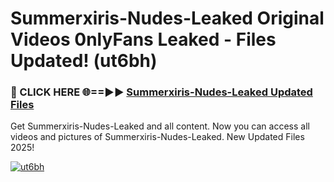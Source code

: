 # Summerxiris-Nudes-Leaked Original Videos 0nlyFans Leaked - Files Updated! (ut6bh)

<h3>🔴 CLICK HERE 🌐==►► <a href="https://tinyurl.com/5h6xmrr3" rel="nofollow">Summerxiris-Nudes-Leaked Updated Files</a></h3>

Get Summerxiris-Nudes-Leaked and all content. Now you can access all videos and pictures of Summerxiris-Nudes-Leaked. New Updated Files 2025!

[![ut6bh](https://i.imgur.com/KVD873Z.gif)](https://tinyurl.com/5h6xmrr3)
